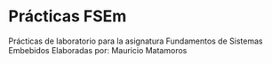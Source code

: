 # Prácticas FSEm
Prácticas de laboratorio para la asignatura Fundamentos de Sistemas Embebidos
Elaboradas por: Mauricio Matamoros
